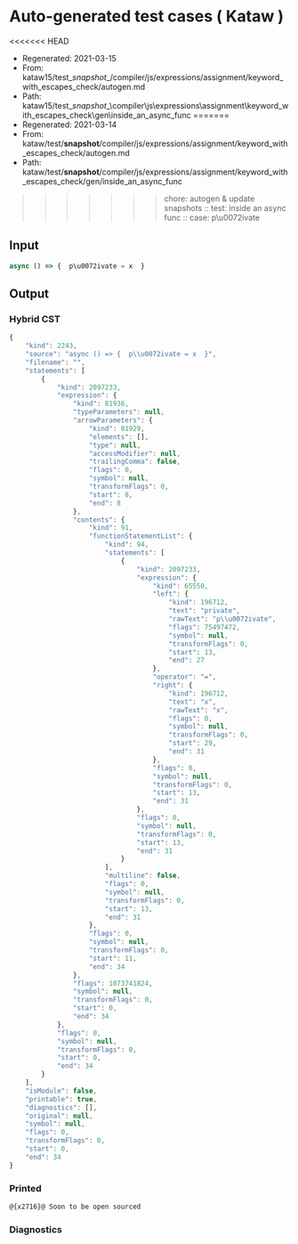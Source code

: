 # Auto-generated test cases ( Kataw )
<<<<<<< HEAD
- Regenerated: 2021-03-15
- From: kataw15/test\__snapshot__/compiler/js/expressions/assignment/keyword_with_escapes_check/autogen.md
- Path: kataw15/test\__snapshot__\compiler\js\expressions\assignment\keyword_with_escapes_check\gen\inside_an_async_func
=======
- Regenerated: 2021-03-14
- From: kataw/test/__snapshot__/compiler/js/expressions/assignment/keyword_with_escapes_check/autogen.md
- Path: kataw/test/__snapshot__/compiler/js/expressions/assignment/keyword_with_escapes_check/gen/inside_an_async_func
>>>>>>> chore: autogen & update snapshots
> :: test: inside an async func
> :: case: p\u0072ivate
## Input

`````js
async () => {  p\u0072ivate = x  }
`````

## Output

### Hybrid CST

```javascript
{
    "kind": 2243,
    "source": "async () => {  p\\u0072ivate = x  }",
    "filename": "",
    "statements": [
        {
            "kind": 2097233,
            "expression": {
                "kind": 81936,
                "typeParameters": null,
                "arrowParameters": {
                    "kind": 81929,
                    "elements": [],
                    "type": null,
                    "accessModifier": null,
                    "trailingComma": false,
                    "flags": 0,
                    "symbol": null,
                    "transformFlags": 0,
                    "start": 8,
                    "end": 8
                },
                "contents": {
                    "kind": 91,
                    "functionStatementList": {
                        "kind": 94,
                        "statements": [
                            {
                                "kind": 2097233,
                                "expression": {
                                    "kind": 65550,
                                    "left": {
                                        "kind": 196712,
                                        "text": "private",
                                        "rawText": "p\\u0072ivate",
                                        "flags": 75497472,
                                        "symbol": null,
                                        "transformFlags": 0,
                                        "start": 13,
                                        "end": 27
                                    },
                                    "operator": "=",
                                    "right": {
                                        "kind": 196712,
                                        "text": "x",
                                        "rawText": "x",
                                        "flags": 0,
                                        "symbol": null,
                                        "transformFlags": 0,
                                        "start": 29,
                                        "end": 31
                                    },
                                    "flags": 0,
                                    "symbol": null,
                                    "transformFlags": 0,
                                    "start": 13,
                                    "end": 31
                                },
                                "flags": 0,
                                "symbol": null,
                                "transformFlags": 0,
                                "start": 13,
                                "end": 31
                            }
                        ],
                        "multiline": false,
                        "flags": 0,
                        "symbol": null,
                        "transformFlags": 0,
                        "start": 13,
                        "end": 31
                    },
                    "flags": 0,
                    "symbol": null,
                    "transformFlags": 0,
                    "start": 11,
                    "end": 34
                },
                "flags": 1073741824,
                "symbol": null,
                "transformFlags": 0,
                "start": 0,
                "end": 34
            },
            "flags": 0,
            "symbol": null,
            "transformFlags": 0,
            "start": 0,
            "end": 34
        }
    ],
    "isModule": false,
    "printable": true,
    "diagnostics": [],
    "original": null,
    "symbol": null,
    "flags": 0,
    "transformFlags": 0,
    "start": 0,
    "end": 34
}
```

### Printed

```javascript
@{x2716}@ Soon to be open sourced
```

### Diagnostics

```javascript

```

